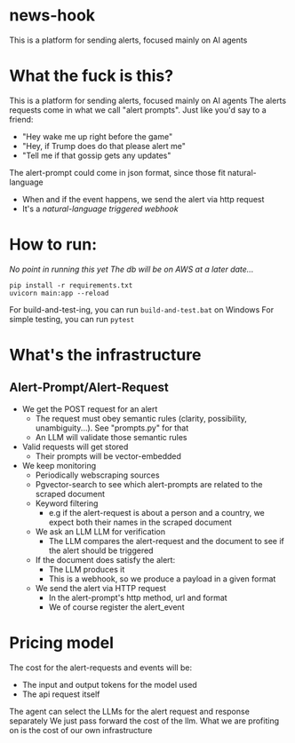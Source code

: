 # news-hook
This is a platform for sending alerts, focused mainly on AI agents

# What the fuck is this?

This is a platform for sending alerts, focused mainly on AI agents
The alerts requests come in what we call "alert prompts". Just like you'd say to a friend:

- "Hey wake me up right before the game"
- "Hey, if Trump does do that please alert me"
- "Tell me if that gossip gets any updates"

The alert-prompt could come in json format, since those fit natural-language

- When and if the event happens, we send the alert via http request
- It's a *natural-language triggered webhook*

# How to run:

_No point in running this yet_
_The db will be on AWS at a later date..._
```
pip install -r requirements.txt
uvicorn main:app --reload
```

For build-and-test-ing, you can run `build-and-test.bat` on Windows
For simple testing, you can run `pytest`

# What's the infrastructure

## Alert-Prompt/Alert-Request

- We get the POST request for an alert
    - The request must obey semantic rules (clarity, possibility, unambiguity...). See "prompts.py" for that
    - An LLM will validate those semantic rules
- Valid requests will get stored
    - Their prompts will be vector-embedded
- We keep monitoring
    - Periodically webscraping sources
    - Pgvector-search to see which alert-prompts are related to the scraped document
    - Keyword filtering
        - e.g if the alert-request is about a person and a country, we expect both their names in the scraped document
    - We ask an LLM LLM for verification
        - The LLM compares the alert-request and the document to see if the alert should be triggered
    - If the document does satisfy the alert:
        - The LLM produces it
        - This is a webhook, so we produce a payload in a given format
    - We send the alert via HTTP request
        - In the alert-prompt's http method, url and format
        - We of course register the alert_event

# Pricing model

The cost for the alert-requests and events will be:
- The input and output tokens for the model used
- The api request itself

The agent can select the LLMs for the alert request and response separately
We just pass forward the cost of the llm. What we are profiting on is the cost of our own infrastructure